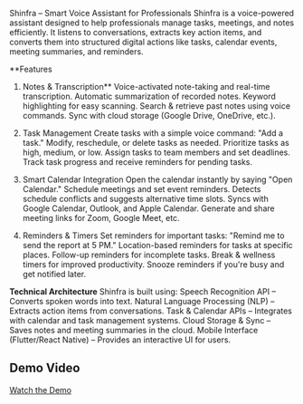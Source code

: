 Shinfra – Smart Voice Assistant for Professionals
Shinfra is a voice-powered assistant designed to help professionals manage tasks, meetings, and notes efficiently. It listens to conversations, extracts key action items, and converts them into structured digital actions like tasks, calendar events, meeting summaries, and reminders.

**Features
1. Notes & Transcription**
Voice-activated note-taking and real-time transcription.
Automatic summarization of recorded notes.
Keyword highlighting for easy scanning.
Search & retrieve past notes using voice commands.
Sync with cloud storage (Google Drive, OneDrive, etc.).

2. Task Management
Create tasks with a simple voice command: "Add a task."
Modify, reschedule, or delete tasks as needed.
Prioritize tasks as high, medium, or low.
Assign tasks to team members and set deadlines.
Track task progress and receive reminders for pending tasks.

3. Smart Calendar Integration
Open the calendar instantly by saying "Open Calendar."
Schedule meetings and set event reminders.
Detects schedule conflicts and suggests alternative time slots.
Syncs with Google Calendar, Outlook, and Apple Calendar.
Generate and share meeting links for Zoom, Google Meet, etc.

4. Reminders & Timers
Set reminders for important tasks: "Remind me to send the report at 5 PM."
Location-based reminders for tasks at specific places.
Follow-up reminders for incomplete tasks.
Break & wellness timers for improved productivity.
Snooze reminders if you're busy and get notified later.


**Technical Architecture**
Shinfra is built using:
Speech Recognition API – Converts spoken words into text.
Natural Language Processing (NLP) – Extracts action items from conversations.
Task & Calendar APIs – Integrates with calendar and task management systems.
Cloud Storage & Sync – Saves notes and meeting summaries in the cloud.
Mobile Interface (Flutter/React Native) – Provides an interactive UI for users.

## Demo Video  
[Watch the Demo](https://drive.google.com/file/d/1twwtdSmQhgoZQrlYLYFnvW_zp6rbRXkY/view?usp=drive_link)




